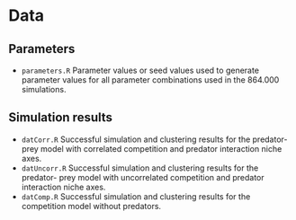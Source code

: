 # Data
## Parameters

* ```parameters.R``` Parameter values or seed values used to generate parameter values for all parameter combinations used in the 864.000 simulations.

## Simulation results

* ```datCorr.R``` Successful simulation and clustering results for the predator- prey model with correlated competition and predator interaction niche axes.
* ```datUncorr.R``` Successful simulation and clustering results for the predator- prey model with uncorrelated competition and predator interaction niche axes.
* ```datComp.R``` Successful simulation and clustering results for the competition model without predators.
